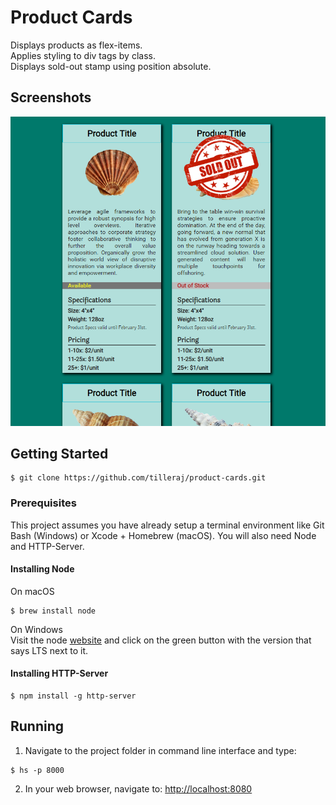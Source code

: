 # Product Cards
Displays products as flex-items.  
Applies styling to div tags by class.  
Displays sold-out stamp using position absolute.

## Screenshots
![Image of a grid of pets](https://raw.githubusercontent.com/tilleraj/product-cards/master/screenshots/screenshot.PNG)

## Getting Started
```
$ git clone https://github.com/tilleraj/product-cards.git
```

### Prerequisites  
This project assumes you have already setup a terminal environment like Git Bash (Windows) or Xcode + Homebrew (macOS). You will also need Node and HTTP-Server.

#### Installing Node
On macOS  
```
$ brew install node
```
On Windows  
Visit the node [website](https://nodejs.org/) and click on the green button with the version that says LTS next to it.

#### Installing HTTP-Server
```
$ npm install -g http-server
```

## Running
1. Navigate to the project folder in command line interface and type:
```
$ hs -p 8000  
```
2. In your web browser, navigate to: [http://localhost:8080](http://localhost:8000)
